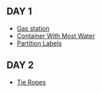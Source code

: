 ## DAY 1
- [Gas station](https://leetcode.com/problems/gas-station/)
- [Container With Most Water](https://leetcode.com/problems/container-with-most-water/)
- [Partition Labels](https://leetcode.com/problems/partition-labels/)

## DAY 2
- [Tie Ropes](https://app.codility.com/programmers/lessons/16-greedy_algorithms/tie_ropes/)
